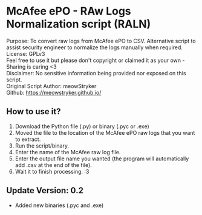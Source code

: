 # McAfee ePO - RAw Logs Normalization script (RALN)  
Purpose: To convert raw logs from McAfee ePO to CSV. Alternative script to assist security engineer to normalize the logs manually when required.  
License: GPLv3  
Feel free to use it but please don't copyright or claimed it as your own - Sharing is caring <3  
Disclaimer: No sensitive information being provided nor exposed on this script.  
Original Script Author: meowStryker  
Github: https://meowstryker.github.io/

## How to use it?
1. Download the Python file (.py) or binary (.pyc or .exe)  
2. Moved the file to the location of the McAfee ePO raw logs that you want to extract.  
3. Run the script/binary.  
4. Enter the name of the McAfee raw log file.  
5. Enter the output file name you wanted (the program will automatically add .csv at the end of the file).  
6. Wait it to finish processing. :3 

## Update Version: 0.2  
- Added new binaries (.pyc and .exe)

